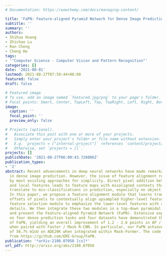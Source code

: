 ```yaml
---
# Documentation: https://wowchemy.com/docs/managing-content/

title: 'FaPN: Feature-aligned Pyramid Network for Dense Image Prediction'
subtitle: ''
summary: ''
authors:
- Shihua Huang
- Zhichao Lu
- Ran Cheng
- Cheng He
tags:
- '"Computer Science - Computer Vision and Pattern Recognition"'
categories: []
date: '2021-08-01'
lastmod: 2021-08-27T07:59:44+08:00
featured: false
draft: false

# Featured image
# To use, add an image named `featured.jpg/png` to your page's folder.
# Focal points: Smart, Center, TopLeft, Top, TopRight, Left, Right, BottomLeft, Bottom, BottomRight.
image:
  caption: ''
  focal_point: ''
  preview_only: false

# Projects (optional).
#   Associate this post with one or more of your projects.
#   Simply enter your project's folder or file name without extension.
#   E.g. `projects = ["internal-project"]` references `content/project/deep-learning/index.md`.
#   Otherwise, set `projects = []`.
projects: []
publishDate: '2021-08-27T06:00:43.728086Z'
publication_types:
- '2'
abstract: Recent advancements in deep neural networks have made remarkable leap-forwards
  in dense image prediction. However, the issue of feature alignment remains as neglected
  by most existing approaches for simplicity. Direct pixel addition between upsampled
  and local features leads to feature maps with misaligned contexts that, in turn,
  translate to mis-classifications in prediction, especially on object boundaries.
  In this paper, we propose a feature alignment module that learns transformation
  offsets of pixels to contextually align upsampled higher-level features; and another
  feature selection module to emphasize the lower-level features with rich spatial
  details. We then integrate these two modules in a top-down pyramidal architecture
  and present the Feature-aligned Pyramid Network (FaPN). Extensive experimental evaluations
  on four dense prediction tasks and four datasets have demonstrated the efficacy
  of FaPN, yielding an overall improvement of 1.2 - 2.6 points in AP / mIoU over FPN
  when paired with Faster / Mask R-CNN. In particular, our FaPN achieves the state-of-the-art
  of 56.7% mIoU on ADE20K when integrated within Mask-Former. The code is available
  from https://github.com/EMI-Group/FaPN.
publication: '*arXiv:2108.07058 [cs]*'
url_pdf: http://arxiv.org/abs/2108.07058
---
```

